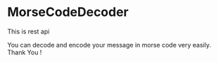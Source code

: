 # MorseCodeDecoder

This is rest api

You can decode and encode your message in morse code very easily. Thank You !
